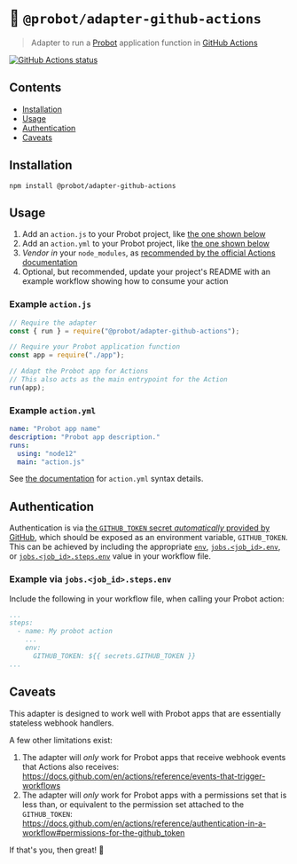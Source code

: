 # :electric_plug: `@probot/adapter-github-actions`

> Adapter to run a [Probot](https://probot.github.io/) application function in [GitHub Actions](https://github.com/features/actions)

<a href="https://github.com/probot/adapter-github-actions"><img alt="GitHub Actions status" src="https://github.com/probot/adapter-github-actions/workflows/Build/badge.svg"></a>

## Contents

- [Installation](#installation)
- [Usage](#usage)
- [Authentication](#authentication)
- [Caveats](#caveats)

## Installation

```shell
npm install @probot/adapter-github-actions
```

## Usage

1. Add an `action.js` to your Probot project, like [the one shown below](#example-actionjs)
1. Add an `action.yml` to your Probot project, like [the one shown below](#example-actionyml)
1. _Vendor in_ your `node_modules`, as [recommended by the official Actions documentation](https://docs.github.com/en/actions/creating-actions/creating-a-javascript-action#commit-tag-and-push-your-action-to-github)
1. Optional, but recommended, update your project's README with an example workflow showing how to consume your action

### Example `action.js`

```javascript
// Require the adapter
const { run } = require("@probot/adapter-github-actions");

// Require your Probot application function
const app = require("./app");

// Adapt the Probot app for Actions
// This also acts as the main entrypoint for the Action
run(app);
```

### Example `action.yml`

```yaml
name: "Probot app name"
description: "Probot app description."
runs:
  using: "node12"
  main: "action.js"
```

See [the documentation](https://docs.github.com/en/actions/creating-actions/metadata-syntax-for-github-actions) for `action.yml` syntax details.

## Authentication

Authentication is via [the `GITHUB_TOKEN` secret _automatically_ provided by GitHub](https://docs.github.com/en/actions/configuring-and-managing-workflows/authenticating-with-the-github_token), which should be exposed as an environment variable, `GITHUB_TOKEN`. This can be achieved by including the appropriate [`env`](https://docs.github.com/en/actions/reference/workflow-syntax-for-github-actions#env), [`jobs.<job_id>.env`](https://docs.github.com/en/actions/reference/workflow-syntax-for-github-actions#jobsjob_idenv), or [`jobs.<job_id>.steps.env`](https://docs.github.com/en/actions/reference/workflow-syntax-for-github-actions#jobsjob_idstepsenv) value in your workflow file.

### Example via `jobs.<job_id>.steps.env`

Include the following in your workflow file, when calling your Probot action:

```yaml
...
steps:
  - name: My probot action
    ...
    env:
      GITHUB_TOKEN: ${{ secrets.GITHUB_TOKEN }}
...
```

## Caveats

This adapter is designed to work well with Probot apps that are essentially stateless webhook handlers.

A few other limitations exist:

1. The adapter will _only_ work for Probot apps that receive webhook events that Actions also receives: https://docs.github.com/en/actions/reference/events-that-trigger-workflows
1. The adapter will _only_ work for Probot apps with a permissions set that is less than, or equivalent to the permission set attached to the `GITHUB_TOKEN`: https://docs.github.com/en/actions/reference/authentication-in-a-workflow#permissions-for-the-github_token

If that's you, then great! :rocket:

